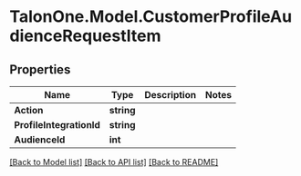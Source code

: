 
# TalonOne.Model.CustomerProfileAudienceRequestItem

## Properties

Name | Type | Description | Notes
------------ | ------------- | ------------- | -------------
**Action** | **string** |  | 
**ProfileIntegrationId** | **string** |  | 
**AudienceId** | **int** |  | 

[[Back to Model list]](../README.md#documentation-for-models)
[[Back to API list]](../README.md#documentation-for-api-endpoints)
[[Back to README]](../README.md)

